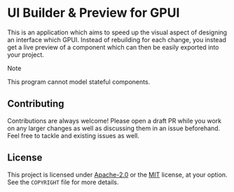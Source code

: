 # UI Builder & Preview for GPUI

This is an application which aims to speed up the visual aspect of designing an interface which GPUI. Instead of rebuilding for each change, you instead get a live preview of a component which can then be easily exported into your project.

> [!NOTE]
> This program cannot model stateful components.

## Contributing

Contributions are always welcome! Please open a draft PR while you work on any larger changes as well as discussing them in an issue beforehand. Feel free to tackle and existing issues as well.

## License

This project is licensed under [Apache-2.0](http://www.apache.org/licenses/LICENSE-2.0) or the [MIT](http://opensource.org/licenses/MIT) license, at your option. See the `COPYRIGHT` file for more details.
